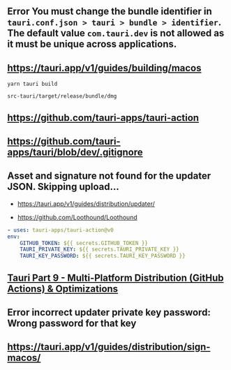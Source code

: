 ## Error You must change the bundle identifier in `tauri.conf.json > tauri > bundle > identifier`. The default value `com.tauri.dev` is not allowed as it must be unique across applications.

## https://tauri.app/v1/guides/building/macos

```shell
yarn tauri build
```

`src-tauri/target/release/bundle/dmg`

## https://github.com/tauri-apps/tauri-action

## https://github.com/tauri-apps/tauri/blob/dev/.gitignore

## Asset and signature not found for the updater JSON. Skipping upload...

- https://tauri.app/v1/guides/distribution/updater/

- https://github.com/Loothound/Loothound

```yml
- uses: tauri-apps/tauri-action@v0
env:
    GITHUB_TOKEN: ${{ secrets.GITHUB_TOKEN }}
    TAURI_PRIVATE_KEY: ${{ secrets.TAURI_PRIVATE_KEY }}
    TAURI_KEY_PASSWORD: ${{ secrets.TAURI_KEY_PASSWORD }}
```

## [Tauri Part 9 - Multi-Platform Distribution (GitHub Actions) & Optimizations](https://www.youtube.com/watch?v=rHK2keBNSHo&ab_channel=elibro)

## Error incorrect updater private key password: Wrong password for that key

## https://tauri.app/v1/guides/distribution/sign-macos/
